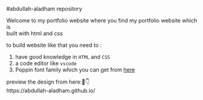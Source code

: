 #abdullah-aladham repository
<p>
  Welcome to my portfolio website where you find my portfolio website which is <br/>
  built with html and css
</p>
<p>
  to build website like that you need to :
  <ol>
    <li>have good knowledge in <code>HTML</code> and <code>CSS</code></li>
    <li>a code editor like <code>vscode</code></li>
    <li> Poppin font family which you can get from <a href="https://fonts.google.com/specimen/Poppins">here</a> </li>
    
  </ol>
</p>
<p>
  preview the design from here:💖👇<br/>
  https://abdullah-aladham.github.io/
</p>
